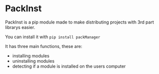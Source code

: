# PackInst
PackInst is a pip module made to make distributing projects with 3rd part librarys easier.

You can install it with `pip install packManager`

It has three main functions, these are:
   - installing modules
   - uninstalling modules
   - detecting if a module is installed on the users computer
